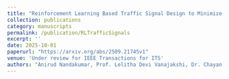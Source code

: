 ```yaml
---
title: "Reinforcement Learning Based Traffic Signal Design to Minimize Queue Lengths"
collection: publications
category: manuscripts
permalink: /publication/RLTrafficSignals
excerpt: ''
date: 2025-10-01
paperurl: "https://arxiv.org/abs/2509.21745v1"
venue: 'Under review for IEEE Transactions for ITS'
authors: "Anirud Nandakumar, Prof. Lelitha Devi Vanajakshi, Dr. Chayan Banerjee"
---
```

